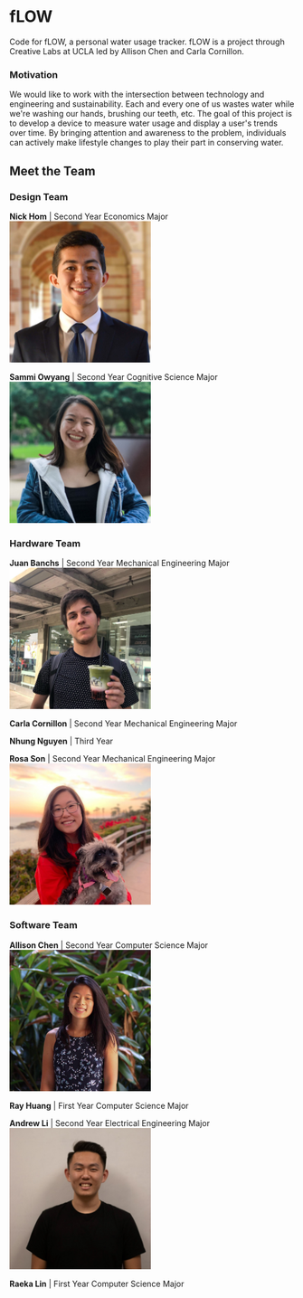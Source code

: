 # fLOW
Code for fLOW, a personal water usage tracker. fLOW is a project through Creative Labs at UCLA led by Allison Chen and Carla Cornillon.

### Motivation
We would like to work with the intersection between technology and engineering and sustainability. Each and every one of us wastes water while we're washing our hands, brushing our teeth, etc. The goal of this project is to develop a device to measure water usage and display a user's trends over time. By bringing attention and awareness to the problem, individuals can actively make lifestyle changes to play their part in conserving water.

## Meet the Team
### Design Team
**Nick Hom** | Second Year Economics Major<br/>
<img src="bio_imgs/nick.jpg" width="250">

**Sammi Owyang** | Second Year Cognitive Science Major<br/>
<img src="bio_imgs/sammi.jpg" width="250">

### Hardware Team
**Juan Banchs** | Second Year Mechanical Engineering Major<br/>
<img src="bio_imgs/juan.jpg" width="250">

**Carla Cornillon** | Second Year Mechanical Engineering Major<br/>

**Nhung Nguyen** | Third Year <br/>

**Rosa Son** | Second Year Mechanical Engineering Major<br/>
<img src="bio_imgs/rosa.jpg" width="250">

### Software Team
**Allison Chen** | Second Year Computer Science Major<br/>
<img src="bio_imgs/allison.jpg" width="250">

**Ray Huang** | First Year Computer Science Major<br/>

**Andrew Li** | Second Year Electrical Engineering Major<br/>
<img src="bio_imgs/andrew.jpg" width="250">

**Raeka Lin** | First Year Computer Science Major<br/>
